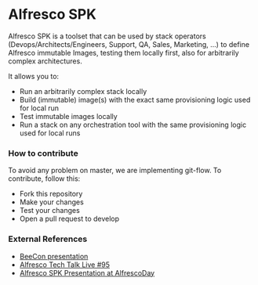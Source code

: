 # Alfresco SPK

Alfresco SPK is a toolset that can be used by stack operators (Devops/Architects/Engineers, Support, QA, Sales, Marketing, ...) to define Alfresco immutable Images, testing them locally first, also for arbitrarily complex architectures.

It allows you to:

- Run an arbitrarily complex stack locally
- Build (immutable) image(s) with the exact same provisioning logic used for local run
- Test immutable images locally
- Run a stack on any orchestration tool with the same provisioning logic used for local runs

### How to contribute
To avoid any problem on master, we are implementing git-flow.
To contribute, follow this:

- Fork this repository
- Make your changes
- Test your changes
- Open a pull request to develop


### External References

- [BeeCon presentation](https://www.youtube.com/watch?v=-L1CjPA2R6E)
- [Alfresco Tech Talk Live #95](https://www.youtube.com/watch?v=y1ZbVvy_Evc)
- [Alfresco SPK Presentation at AlfrescoDay](http://www.slideshare.net/m.pillitu/alfresco-spkalfrescoday)
